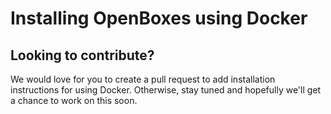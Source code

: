 # Installing OpenBoxes using Docker


## Looking to contribute? 
We would love for you to create a pull request to add installation instructions for using Docker. Otherwise, stay tuned
and hopefully we'll get a chance to work on this soon.